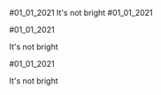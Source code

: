 #01_01_2021
 It's not bright 
#01_01_2021

#01_01_2021

It's not bright

#01_01_2021

It's not bright

